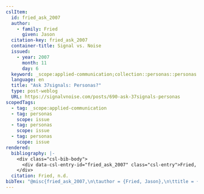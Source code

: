 ```yaml
---
cslItem:
  id: fried_ask_2007
  author:
    - family: Fried
      given: Jason
  citation-key: fried_ask_2007
  container-title: Signal vs. Noise
  issued:
    - year: 2007
      month: 11
      day: 6
  keyword: _scope:applied-communication;collection::personas::personas::personas
  language: en
  title: "Ask 37signals: Personas?"
  type: post-weblog
  URL: https://signalvnoise.com/posts/690-ask-37signals-personas
scopedTags:
  - tag: _scope:applied-communication
  - tag: personas
    scope: issue
  - tag: personas
    scope: issue
  - tag: personas
    scope: issue
rendered:
  bibliography: |-
    <div class="csl-bib-body">
      <div data-csl-entry-id="fried_ask_2007" class="csl-entry">Fried, J. n.d.. Ask 37signals: Personas? <i>Signal vs. Noise</i>. https://signalvnoise.com/posts/690-ask-37signals-personas</div>
    </div>
  citation: Fried, n.d.
bibTex: "@misc{fried_ask_2007,\n\tauthor = {Fried, Jason},\n\ttitle = {Ask 37signals: Personas?},\n\thowpublished = {https://signalvnoise.com/posts/690-ask-37signals-personas},\n}\n\n"
---
```

